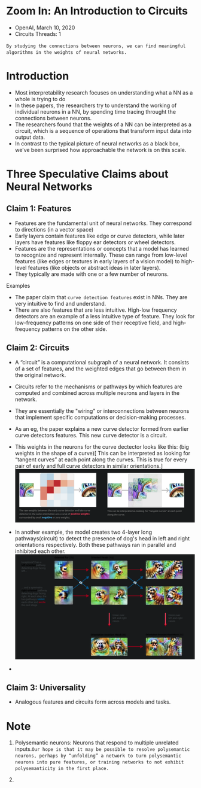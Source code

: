 # Zoom In: An Introduction to Circuits
- OpenAI, March 10, 2020
- Circuits Threads: 1

`By studying the connections between neurons, we can find meaningful algorithms in the weights of neural networks.`

# Introduction
- Most interpretability research focuses on understanding what a NN as a whole is trying to do
- In these papers, the researchers try to understand the working of individual neurons in a NN, by spending time tracing throught the connections between neurons.
- The researchers found that the weights of a NN can be interpreted as a circuit, which is a sequence of operations that transform input data into output data.
- In contrast to the typical picture of neural networks as a black box, we’ve been surprised how approachable the network is on this scale.

# Three Speculative Claims about Neural Networks

## Claim 1: Features
- Features are the fundamental unit of neural networks. They correspond to directions (in a vector space)
- Early layers contain features like edge or curve detectors, while later layers have features like floppy ear detectors or wheel detectors.
- Features are the representations or concepts that a model has learned to recognize and represent internally. These can range from low-level features (like edges or textures in early layers of a vision model) to high-level features (like objects or abstract ideas in later layers).
- They typically are made with one or a few number of neurons.


Examples
- The paper claim that `curve detection features` exist in NNs. They are very intuitive to find and understand.
- There are also features that are less intuitive. High-low frequency detectors are an example of a less intuitive type of feature. They look for low-frequency patterns on one side of their receptive field, and high-frequency patterns on the other side. 

## Claim 2: Circuits
- A “circuit” is a computational subgraph of a neural network. It consists of a set of features, and the weighted edges that go between them in the original network.
- Circuits refer to the mechanisms or pathways by which features are computed and combined across multiple neurons and layers in the network. 
- They are essentially the "wiring" or interconnections between neurons that implement specific computations or decision-making processes.
- As an eg, the paper explains a new curve detector formed from earlier curve detectors features. This new curve detector is a circuit.
- This weights in the neurons for the curve dectector looks like this: (big weights in the shape of a curve)[
This can be interpreted as looking for “tangent curves” at each point along the curves. This is true for every pair of early and full curve detectors in similar orientations.]
![alt text](image.png)

- In another example, the model creates two 4-layer long pathways(circuit) to detect the presence of dog's head in left and right orientations respectively. Both these pathways ran in parallel and inhibited each other.![alt text](image-1.png)
- 
## Claim 3: Universality
-  Analogous features and circuits form across models and tasks. 





# Note

1. Polysemantic neurons: Neurons that respond to multiple unrelated inputs.`Our hope is that it may be possible to resolve polysemantic neurons, perhaps by “unfolding” a network to turn polysemantic neurons into pure features, or training networks to not exhibit polysemanticity in the first place. `

2. 
